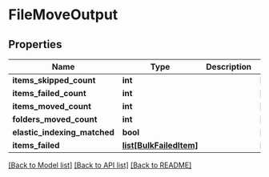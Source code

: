 # FileMoveOutput

## Properties
Name | Type | Description | Notes
------------ | ------------- | ------------- | -------------
**items_skipped_count** | **int** |  | [optional] 
**items_failed_count** | **int** |  | [optional] 
**items_moved_count** | **int** |  | [optional] 
**folders_moved_count** | **int** |  | [optional] 
**elastic_indexing_matched** | **bool** |  | [optional] 
**items_failed** | [**list[BulkFailedItem]**](BulkFailedItem.md) |  | [optional] 

[[Back to Model list]](../README.md#documentation-for-models) [[Back to API list]](../README.md#documentation-for-api-endpoints) [[Back to README]](../README.md)


